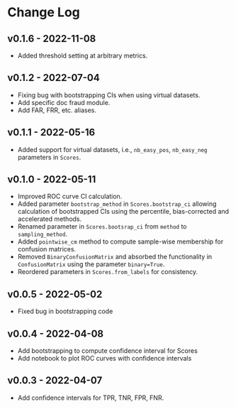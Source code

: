 # Change Log

## v0.1.6 - 2022-11-08

- Added threshold setting at arbitrary metrics.

## v0.1.2 - 2022-07-04

- Fixing bug with bootstrapping CIs when using virtual datasets.
- Add specific doc fraud module.
- Add FAR, FRR, etc. aliases.

## v0.1.1 - 2022-05-16

- Added support for virtual datasets, i.e., `nb_easy_pos`, `nb_easy_neg` parameters
  in `Scores`.

## v0.1.0 - 2022-05-11

- Improved ROC curve CI calculation.
- Added parameter `bootstrap_method` in `Scores.bootstrap_ci` allowing calculation
  of bootstrapped CIs using the percentile, bias-corrected and accelerated methods.
- Renamed parameter in `Scores.bootsrap_ci` from `method` to `sampling_method`.
- Added `pointwise_cm` method to compute sample-wise membership for confusion matrices.
- Removed `BinaryConfusionMatrix` and absorbed the functionality in `ConfusionMatrix` 
  using the parameter `binary=True`.
- Reordered parameters in `Scores.from_labels` for consistency.

## v0.0.5 - 2022-05-02

- Fixed bug in bootstrapping code

## v0.0.4 - 2022-04-08

- Add bootstrapping to compute confidence interval for Scores
- Add notebook to plot ROC curves with confidence intervals

## v0.0.3 - 2022-04-07

- Add confidence intervals for TPR, TNR, FPR, FNR.
